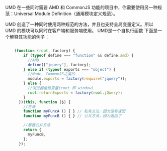 UMD
在一些同时需要 AMD 和 CommonJS 功能的项目中，你需要使用另一种规范：Universal Module Definition（通用模块定义规范）。

UMD 创造了一种同时使用两种规范的方法，并且也支持全局变量定义。所以 UMD 的模块可以同时在客户端和服务端使用。
UMD是一个自执行函数
下面是一个解释其功能的例子：
```js

    (function (root, factory) {
        if (typeof define === "function" && define.amd) {
          //AMD
          define(["jquery"], factory);
        } else if (typeof exports === "object") {
          //Node, CommonJS之类的
          module.exports = factory(require("jquery"));
        } else {
          //浏览器全局变量(root 即 window)
          root.returnExports = factory(root.jQuery);
        }
      })(this, function ($) {
        //方法
        function myFuncA () { } // 私有方法，因为没有返回
        function myFuncB () { } // 公共方法，因为返回了

        //暴露公共方法
        return {
          myFuncB,
        };
      });
```